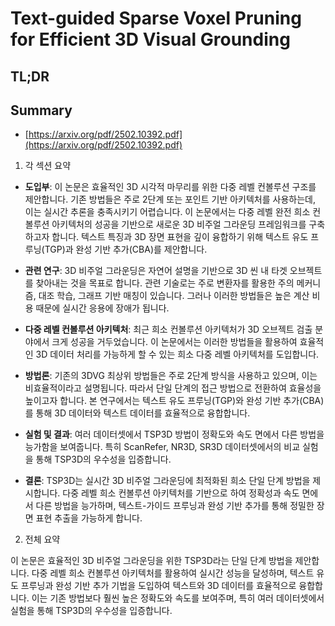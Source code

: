 # Text-guided Sparse Voxel Pruning for Efficient 3D Visual Grounding
## TL;DR
## Summary
- [https://arxiv.org/pdf/2502.10392.pdf](https://arxiv.org/pdf/2502.10392.pdf)

1. 각 섹션 요약

- **도입부**:
  이 논문은 효율적인 3D 시각적 마무리를 위한 다중 레벨 컨볼루션 구조를 제안합니다. 기존 방법들은 주로 2단계 또는 포인트 기반 아키텍처를 사용하는데, 이는 실시간 추론을 충족시키기 어렵습니다. 이 논문에서는 다중 레벨 완전 희소 컨볼루션 아키텍처의 성공을 기반으로 새로운 3D 비주얼 그라운딩 프레임워크를 구축하고자 합니다. 텍스트 특징과 3D 장면 표현을 깊이 융합하기 위해 텍스트 유도 프루닝(TGP)과 완성 기반 추가(CBA)를 제안합니다.

- **관련 연구**:
  3D 비주얼 그라운딩은 자연어 설명을 기반으로 3D 씬 내 타겟 오브젝트를 찾아내는 것을 목표로 합니다. 관련 기술로는 주로 변환자를 활용한 주의 메커니즘, 대조 학습, 그래프 기반 매칭이 있습니다. 그러나 이러한 방법들은 높은 계산 비용 때문에 실시간 응용에 장애가 됩니다.

- **다중 레벨 컨볼루션 아키텍처**:
  최근 희소 컨볼루션 아키텍처가 3D 오브젝트 검출 분야에서 크게 성공을 거두었습니다. 이 논문에서는 이러한 방법들을 활용하여 효율적인 3D 데이터 처리를 가능하게 할 수 있는 희소 다중 레벨 아키텍처를 도입합니다.

- **방법론**:
  기존의 3DVG 최상위 방법들은 주로 2단계 방식을 사용하고 있으며, 이는 비효율적이라고 설명됩니다. 따라서 단일 단계의 접근 방법으로 전환하여 효율성을 높이고자 합니다. 본 연구에서는 텍스트 유도 프루닝(TGP)와 완성 기반 추가(CBA)를 통해 3D 데이터와 텍스트 데이터를 효율적으로 융합합니다.

- **실험 및 결과**:
  여러 데이터셋에서 TSP3D 방법이 정확도와 속도 면에서 다른 방법을 능가함을 보여줍니다. 특히 ScanRefer, NR3D, SR3D 데이터셋에서의 비교 실험을 통해 TSP3D의 우수성을 입증합니다.

- **결론**:
  TSP3D는 실시간 3D 비주얼 그라운딩에 최적화된 희소 단일 단계 방법을 제시합니다. 다중 레벨 희소 컨볼루션 아키텍처를 기반으로 하여 정확성과 속도 면에서 다른 방법을 능가하며, 텍스트-가이드 프루닝과 완성 기반 추가를 통해 정밀한 장면 표현 추출을 가능하게 합니다.

2. 전체 요약

이 논문은 효율적인 3D 비주얼 그라운딩을 위한 TSP3D라는 단일 단계 방법을 제안합니다. 다중 레벨 희소 컨볼루션 아키텍처를 활용하여 실시간 성능을 달성하며, 텍스트 유도 프루닝과 완성 기반 추가 기법을 도입하여 텍스트와 3D 데이터를 효율적으로 융합합니다. 이는 기존 방법보다 훨씬 높은 정확도와 속도를 보여주며, 특히 여러 데이터셋에서 실험을 통해 TSP3D의 우수성을 입증합니다.